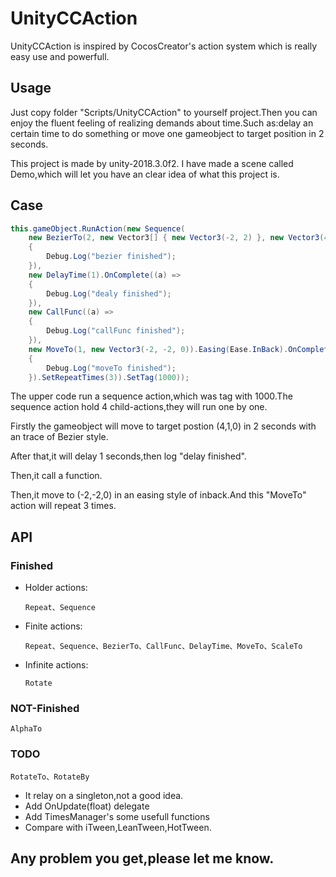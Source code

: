 # UnityCCAction

UnityCCAction is inspired by CocosCreator's action system which is really easy use and powerfull.

## Usage
Just copy folder "Scripts/UnityCCAction" to yourself project.Then you can enjoy the fluent feeling of realizing demands about time.Such as:delay an certain time to do something or move one gameobject to target position in 2 seconds.

This project is made by unity-2018.3.0f2.
I have made a scene called Demo,which will let you have an clear idea of what this project is.

## Case
``` csharp
this.gameObject.RunAction(new Sequence(
    new BezierTo(2, new Vector3[] { new Vector3(-2, 2) }, new Vector3(4, 1, 0)).OnComplete((a) =>
    {
        Debug.Log("bezier finished");
    }),
    new DelayTime(1).OnComplete((a) =>
    {
        Debug.Log("dealy finished");
    }),
    new CallFunc((a) =>
    {
        Debug.Log("callFunc finished");
    }),
    new MoveTo(1, new Vector3(-2, -2, 0)).Easing(Ease.InBack).OnComplete((a) =>
    {
        Debug.Log("moveTo finished");
    }).SetRepeatTimes(3)).SetTag(1000));


```
The upper code run a sequence action,which was tag with 1000.The sequence action hold 4 child-actions,they will run one by one.

Firstly the gameobject will move to target postion (4,1,0) in 2 seconds with an trace of Bezier style.

After that,it will delay 1 seconds,then log "delay finished".

Then,it call a function.

Then,it move to (-2,-2,0) in an easing style of inback.And this "MoveTo" action will repeat 3 times.

## API
### Finished
- Holder actions:

    ``Repeat、Sequence``

- Finite actions:

    ``Repeat、Sequence、BezierTo、CallFunc、DelayTime、MoveTo、ScaleTo``

- Infinite actions:

    ``Rotate``
### NOT-Finished
``AlphaTo``
### TODO
``RotateTo、RotateBy``
- It relay on a singleton,not a good idea.
- Add OnUpdate(float) delegate
- Add TimesManager's some usefull functions
- Compare with iTween,LeanTween,HotTween.

## Any problem you get,please let me know.
